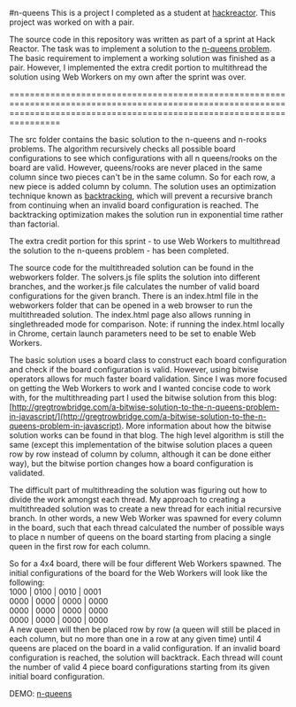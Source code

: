 #n-queens
This is a project I completed as a student at [hackreactor](http://hackreactor.com). This project was worked on with a pair.


The source code in this repository was written as part of a sprint at Hack Reactor. The task was to implement a solution to the [n-queens problem](http://www.durangobill.com/N_Queens.html). The basic requirement to implement a working solution was finished as a pair. However, I implemented the extra credit portion to multithread the solution using Web Workers on my own after the sprint was over.


============================================================================================================================================================================


The src folder contains the basic solution to the n-queens and n-rooks problems. The algorithm recursively checks all possible board configurations to see which configurations with all n queens/rooks on the board are valid. However, queens/rooks are never placed in the same column since two pieces can't be in the same column. So for each row, a new piece is added column by column. The solution uses an optimization technique known as [backtracking](https://en.wikipedia.org/wiki/Backtracking), which will prevent a recursive branch from continuing when an invalid board configuration is reached. The backtracking optimization makes the solution run in exponential time rather than factorial.

The extra credit portion for this sprint - to use Web Workers to multithread the solution to the n-queens problem - has been completed. 

The source code for the multithreaded solution can be found in the webworkers folder. The solvers.js file splits the solution into different branches, and the worker.js file calculates the number of valid board configurations for the given branch. There is an index.html file in the webworkers folder that can be opened in a web browser to run the multithreaded solution. The index.html page also allows running in singlethreaded mode for comparison. Note: if running the index.html locally in Chrome, certain launch parameters need to be set to enable Web Workers.

The basic solution uses a board class to construct each board configuration and check if the board configuration is valid. However, using bitwise operators allows for much faster board validation. Since I was more focused on getting the Web Workers to work and I wanted concise code to work with, for the multithreading part I used the bitwise solution from this blog: [http://gregtrowbridge.com/a-bitwise-solution-to-the-n-queens-problem-in-javascript/](http://gregtrowbridge.com/a-bitwise-solution-to-the-n-queens-problem-in-javascript). More information about how the bitwise solution works can be found in that blog. The high level algorithm is still the same (except this implementation of the bitwise solution places a queen row by row instead of column by column, although it can be done either way), but the bitwise portion changes how a board configuration is validated.

The difficult part of multithreading the solution was figuring out how to divide the work amongst each thread. My approach to creating a multithreaded solution was to create a new thread for each initial recursive branch. In other words, a new Web Worker was spawned for every column in the board, such that each thread calculated the number of possible ways to place n number of queens on the board starting from placing a single queen in the first row for each column.

So for a 4x4 board, there will be four different Web Workers spawned. The initial configurations of the board for the Web Workers will look like the following:<br/>
1000 | 0100 | 0010 | 0001<br/>
0000 | 0000 | 0000 | 0000<br/>
0000 | 0000 | 0000 | 0000<br/>
0000 | 0000 | 0000 | 0000<br/>
A new queen will then be placed row by row (a queen will still be placed in each column, but no more than one in a row at any given time) until 4 queens are placed on the board in a valid configuration. If an invalid board configuration is reached, the solution will backtrack. Each thread will count the number of valid 4 piece board configurations starting from its given initial board configuration.


DEMO: [n-queens](http://andrew-li.github.io/nqueens/index.html)<br/>

